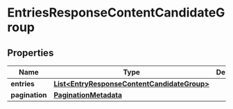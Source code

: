 # EntriesResponseContentCandidateGroup

## Properties
Name | Type | Description | Notes
------------ | ------------- | ------------- | -------------
**entries** | [**List&lt;EntryResponseContentCandidateGroup&gt;**](EntryResponseContentCandidateGroup.md) |  |  [optional]
**pagination** | [**PaginationMetadata**](PaginationMetadata.md) |  |  [optional]
